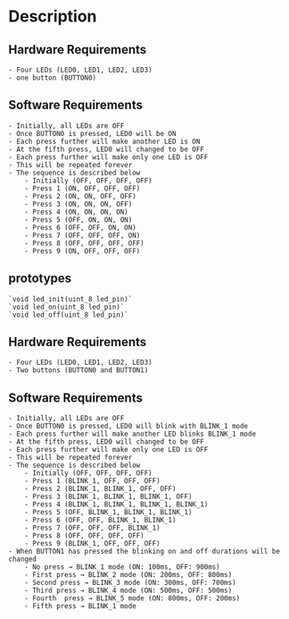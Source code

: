 # Description
## Hardware Requirements
    - Four LEDs (LED0, LED1, LED2, LED3)
    - one button (BUTTON0)
## Software Requirements
    - Initially, all LEDs are OFF
    - Once BUTTON0 is pressed, LED0 will be ON
    - Each press further will make another LED is ON
    - At the fifth press, LED0 will changed to be OFF
    - Each press further will make only one LED is OFF
    - This will be repeated forever 
    - The sequence is described below
        - Initially (OFF, OFF, OFF, OFF)
        - Press 1 (ON, OFF, OFF, OFF)
        - Press 2 (ON, ON, OFF, OFF)
        - Press 3 (ON, ON, ON, OFF)
        - Press 4 (ON, ON, ON, ON)
        - Press 5 (OFF, ON, ON, ON)
        - Press 6 (OFF, OFF, ON, ON)
        - Press 7 (OFF, OFF, OFF, ON)
        - Press 8 (OFF, OFF, OFF, OFF)
        - Press 9 (ON, OFF, OFF, OFF)

## prototypes

    `void led_init(uint_8 led_pin)`
    `void led_on(uint_8 led_pin)`
    `void led_off(uint_8 led_pin)`
    
## Hardware Requirements

    - Four LEDs (LED0, LED1, LED2, LED3)
    - Two buttons (BUTTON0 and BUTTON1)
## Software Requirements

    - Initially, all LEDs are OFF
    - Once BUTTON0 is pressed, LED0 will blink with BLINK_1 mode
    - Each press further will make another LED blinks BLINK_1 mode
    - At the fifth press, LED0 will changed to be OFF
    - Each press further will make only one LED is OFF
    - This will be repeated forever
    - The sequence is described below
        - Initially (OFF, OFF, OFF, OFF)
        - Press 1 (BLINK_1, OFF, OFF, OFF)
        - Press 2 (BLINK_1, BLINK_1, OFF, OFF)
        - Press 3 (BLINK_1, BLINK_1, BLINK_1, OFF)
        - Press 4 (BLINK_1, BLINK_1, BLINK_1, BLINK_1)
        - Press 5 (OFF, BLINK_1, BLINK_1, BLINK_1)
        - Press 6 (OFF, OFF, BLINK_1, BLINK_1)
        - Press 7 (OFF, OFF, OFF, BLINK_1)
        - Press 8 (OFF, OFF, OFF, OFF)
        - Press 9 (BLINK_1, OFF, OFF, OFF)
    - When BUTTON1 has pressed the blinking on and off durations will be changed
        - No press → BLINK_1 mode (ON: 100ms, OFF: 900ms)
        - First press → BLINK_2 mode (ON: 200ms, OFF: 800ms)
        - Second press → BLINK_3 mode (ON: 300ms, OFF: 700ms)
        - Third press → BLINK_4 mode (ON: 500ms, OFF: 500ms)
        - Fourth  press → BLINK_5 mode (ON: 800ms, OFF: 200ms)
        - Fifth press → BLINK_1 mode
